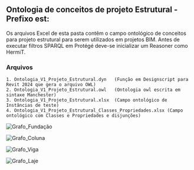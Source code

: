 ## Ontologia de conceitos de projeto Estrutural - Prefixo est:

Os arquivos Excel de esta pasta contêm o campo ontológico de conceitos para projeto estrutural para serem utilizados em projetos BIM.
Antes de executar filtros SPARQL em Protégé deve-se inicializar um Reasoner como HermiT.

### Arquivos
    1. Ontologia_V1_Projeto_Estrutural.dyn   (Função em Designscript para Revit 2024 que gera o arquivo OWL)
    2. Ontologia_V1_Projeto_Estrutural.owl   (Ontologia owl escrita em sintaxe Manchester)
    3. Ontologia_V1_Projeto_Estrutural.xlsx  (Campo ontológico de Instâncias de teste)
    4. Ontologia_V1_Projeto_Estrutural_Classes_Propriedades.xlsx (Campo ontológico com Classes e Propriedades e disjunções) 

![Grafo_Fundação](https://github.com/JLMenegotto/OntologiaBIM/assets/9437020/cfae505e-4043-4795-b4ae-ada78c02faed)

![Grafo_Coluna](https://github.com/JLMenegotto/OntologiaBIM/assets/9437020/45ac6635-7893-4f6e-a5cf-dca1c89c3357)

![Grafo_Viga](https://github.com/JLMenegotto/OntologiaBIM/assets/9437020/4d1368d1-5715-45f2-9970-3c61267cbbe4)

![Grafo_Laje](https://github.com/JLMenegotto/OntologiaBIM/assets/9437020/c8782d54-057e-4382-947d-933d19b400cd)
